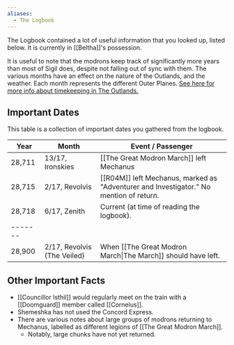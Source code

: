 ```yaml
---
aliases:
  - The Logbook
---
```

The Logbook contained a lot of useful information that you looked up, listed below. It is currently in [[Beltha]]'s possession.

It is useful to note that the modrons keep track of significantly more years than most of Sigil does, despite not falling out of sync with them. The various months have an effect on the nature of the Outlands, and the weather. Each month represents the different Outer Planes. [See here for more info about timekeeping in The Outlands.](https://rilmani.org/timaresh/Outlands_calendar)
## Important Dates
This table is a collection of important dates you gathered from the logbook.

| **Year** | **Month**                   | **Event / Passenger**                                                                  |
| -------- | --------------------------- | -------------------------------------------------------------------------------------- |
| 28,711   | 13/17, Ironskies            | [[The Great Modron March]] left Mechanus                                               |
| 28,715   | 2/17, Revolvis              | [[R04M]] left Mechanus, marked as "Adventurer and Investigator." No mention of return. |
| 28,718   | 6/17, Zenith                | Current (at time of reading the logbook).                                              |
| -------  |                             |                                                                                        |
| 28,900   | 2/17, Revolvis (The Veiled) | When [[The Great Modron March\|The March]] should have left.                           |
## Other Important Facts
 - [[Councillor Isthil]] would regularly meet on the train with a [[Doomguard]] member called [[Cornelus]].
- Shemeshka has not used the Concord Express.
- There are various notes about large groups of modrons returning to Mechanus, labelled as different legions of [[The Great Modron March]]. 
	- Notably, large chunks have not yet returned.